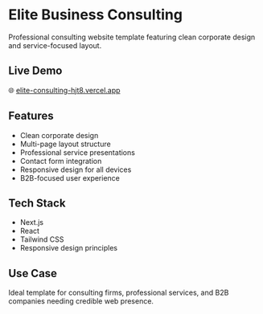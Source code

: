 # Elite Business Consulting

Professional consulting website template featuring clean corporate design and service-focused layout.

## Live Demo
🌐 [elite-consulting-hjt8.vercel.app](https://elite-consulting-hjt8.vercel.app/)

## Features
- Clean corporate design
- Multi-page layout structure
- Professional service presentations
- Contact form integration
- Responsive design for all devices
- B2B-focused user experience

## Tech Stack
- Next.js
- React
- Tailwind CSS
- Responsive design principles

## Use Case
Ideal template for consulting firms, professional services, and B2B companies needing credible web presence.
